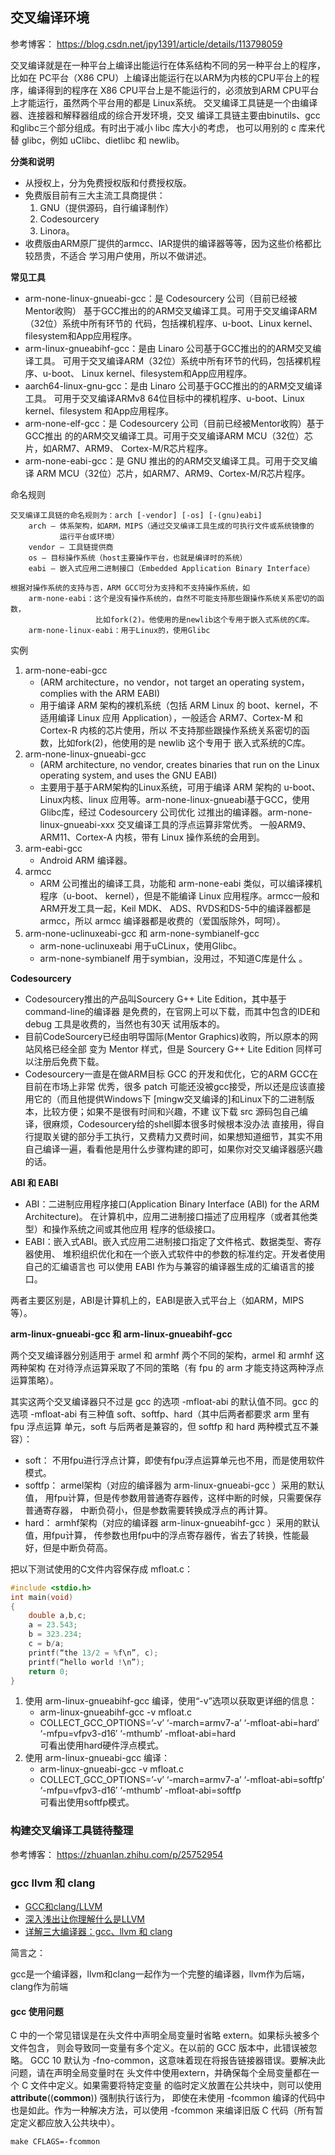 ## 交叉编译环境

参考博客： https://blog.csdn.net/jpy1391/article/details/113798059

交叉编译就是在一种平台上编译出能运行在体系结构不同的另一种平台上的程序，比如在
PC平台（X86 CPU）上编译出能运行在以ARM为内核的CPU平台上的程序，编译得到的程序在
X86 CPU平台上是不能运行的，必须放到ARM CPU平台上才能运行，虽然两个平台用的都是
Linux系统。 交叉编译工具链是一个由编译器、连接器和解释器组成的综合开发环境，交叉
编译工具链主要由binutils、gcc和glibc三个部分组成。有时出于减小 libc 库大小的考虑，
也可以用别的 c 库来代替 glibc，例如 uClibc、dietlibc 和 newlib。

**分类和说明**
* 从授权上，分为免费授权版和付费授权版。
* 免费版目前有三大主流工具商提供：
    1. GNU（提供源码，自行编译制作）
    2. Codesourcery
    3. Linora。
* 收费版由ARM原厂提供的armcc、IAR提供的编译器等等，因为这些价格都比较昂贵，不适合
  学习用户使用，所以不做讲述。

**常见工具**
* arm-none-linux-gnueabi-gcc：是 Codesourcery 公司（目前已经被Mentor收购）
  基于GCC推出的的ARM交叉编译工具。可用于交叉编译ARM（32位）系统中所有环节的
  代码，包括裸机程序、u-boot、Linux kernel、filesystem和App应用程序。
* arm-linux-gnueabihf-gcc：是由 Linaro 公司基于GCC推出的的ARM交叉编译工具。
  可用于交叉编译ARM（32位）系统中所有环节的代码，包括裸机程序、u-boot、
  Linux kernel、filesystem和App应用程序。
* aarch64-linux-gnu-gcc：是由 Linaro 公司基于GCC推出的的ARM交叉编译工具。
  可用于交叉编译ARMv8 64位目标中的裸机程序、u-boot、Linux kernel、filesystem
  和App应用程序。
* arm-none-elf-gcc：是 Codesourcery 公司（目前已经被Mentor收购）基于GCC推出
  的的ARM交叉编译工具。可用于交叉编译ARM MCU（32位）芯片，如ARM7、ARM9、
  Cortex-M/R芯片程序。
* arm-none-eabi-gcc：是 GNU 推出的的ARM交叉编译工具。可用于交叉编译
  ARM MCU（32位）芯片，如ARM7、ARM9、Cortex-M/R芯片程序。


命名规则
```shell
交叉编译工具链的命名规则为：arch [-vendor] [-os] [-(gnu)eabi]
    arch – 体系架构，如ARM，MIPS（通过交叉编译工具生成的可执行文件或系统镜像的
           运行平台或环境）
    vendor – 工具链提供商
    os – 目标操作系统（host主要操作平台，也就是编译时的系统）
    eabi – 嵌入式应用二进制接口（Embedded Application Binary Interface）

根据对操作系统的支持与否，ARM GCC可分为支持和不支持操作系统，如
    arm-none-eabi：这个是没有操作系统的，自然不可能支持那些跟操作系统关系密切的函数，
                   比如fork(2)。他使用的是newlib这个专用于嵌入式系统的C库。
    arm-none-linux-eabi：用于Linux的，使用Glibc
```

实例
1. arm-none-eabi-gcc
    * (ARM architecture，no vendor，not target an operating system，complies with
      the ARM EABI)
    * 用于编译 ARM 架构的裸机系统（包括 ARM Linux 的 boot、kernel，不适用编译 Linux
      应用 Application），一般适合 ARM7、Cortex-M 和 Cortex-R 内核的芯片使用，所以
      不支持那些跟操作系统关系密切的函数，比如fork(2)，他使用的是 newlib 这个专用于
      嵌入式系统的C库。
2. arm-none-linux-gnueabi-gcc
    * (ARM architecture, no vendor, creates binaries that run on the Linux operating
      system, and uses the GNU EABI)
    * 主要用于基于ARM架构的Linux系统，可用于编译 ARM 架构的 u-boot、Linux内核、linux
      应用等。arm-none-linux-gnueabi基于GCC，使用Glibc库，经过 Codesourcery 公司优化
      过推出的编译器。arm-none-linux-gnueabi-xxx 交叉编译工具的浮点运算非常优秀。
      一般ARM9、ARM11、Cortex-A 内核，带有 Linux 操作系统的会用到。
3. arm-eabi-gcc
    * Android ARM 编译器。
4. armcc
    * ARM 公司推出的编译工具，功能和 arm-none-eabi 类似，可以编译裸机程序（u-boot、
      kernel），但是不能编译 Linux 应用程序。armcc一般和ARM开发工具一起，Keil MDK、
      ADS、RVDS和DS-5中的编译器都是armcc，所以 armcc 编译器都是收费的（爱国版除外，呵呵）。
5. arm-none-uclinuxeabi-gcc 和 arm-none-symbianelf-gcc
    * arm-none-uclinuxeabi 用于uCLinux，使用Glibc。
    * arm-none-symbianelf 用于symbian，没用过，不知道C库是什么 。

**Codesourcery**

* Codesourcery推出的产品叫Sourcery G++ Lite Edition，其中基于command-line的编译器
  是免费的，在官网上可以下载，而其中包含的IDE和debug 工具是收费的，当然也有30天
  试用版本的。
* 目前CodeSourcery已经由明导国际(Mentor Graphics)收购，所以原本的网站风格已经全部
  变为 Mentor 样式，但是 Sourcery G++ Lite Edition 同样可以注册后免费下载。
* Codesourcery一直是在做ARM目标 GCC 的开发和优化，它的ARM GCC在目前在市场上非常
  优秀，很多 patch 可能还没被gcc接受，所以还是应该直接用它的（而且他提供Windows下
  [mingw交叉编译的]和Linux下的二进制版本，比较方便；如果不是很有时间和兴趣，不建
  议下载 src 源码包自己编译，很麻烦，Codesourcery给的shell脚本很多时候根本没办法
  直接用，得自行提取关键的部分手工执行，又费精力又费时间，如果想知道细节，其实不用
  自己编译一遍，看看他是用什么步骤构建的即可，如果你对交叉编译器感兴趣的话。

**ABI 和 EABI**

* ABI：二进制应用程序接口(Application Binary Interface (ABI) for the ARM Architecture)。
  在计算机中，应用二进制接口描述了应用程序（或者其他类型）和操作系统之间或其他应用
  程序的低级接口。
* EABI：嵌入式ABI。嵌入式应用二进制接口指定了文件格式、数据类型、寄存器使用、
  堆积组织优化和在一个嵌入式软件中的参数的标准约定。开发者使用自己的汇编语言也
  可以使用 EABI 作为与兼容的编译器生成的汇编语言的接口。

两者主要区别是，ABI是计算机上的，EABI是嵌入式平台上（如ARM，MIPS等）。

**arm-linux-gnueabi-gcc 和 arm-linux-gnueabihf-gcc**

两个交叉编译器分别适用于 armel 和 armhf 两个不同的架构，armel 和 armhf 这两种架构
在对待浮点运算采取了不同的策略（有 fpu 的 arm 才能支持这两种浮点运算策略）。

其实这两个交叉编译器只不过是 gcc 的选项 -mfloat-abi 的默认值不同。gcc 的选项
-mfloat-abi 有三种值 soft、softfp、hard（其中后两者都要求 arm 里有 fpu 浮点运算
单元，soft 与后两者是兼容的，但 softfp 和 hard 两种模式互不兼容）：
* soft： 不用fpu进行浮点计算，即使有fpu浮点运算单元也不用，而是使用软件模式。
* softfp： armel架构（对应的编译器为 arm-linux-gnueabi-gcc ）采用的默认值，
  用fpu计算，但是传参数用普通寄存器传，这样中断的时候，只需要保存普通寄存器，
  中断负荷小，但是参数需要转换成浮点的再计算。
* hard： armhf架构（对应的编译器 arm-linux-gnueabihf-gcc ）采用的默认值，用fpu计算，
  传参数也用fpu中的浮点寄存器传，省去了转换，性能最好，但是中断负荷高。

把以下测试使用的C文件内容保存成 mfloat.c：
```c
#include <stdio.h>
int main(void)
{
    double a,b,c;
    a = 23.543;
    b = 323.234;
    c = b/a;
    printf(“the 13/2 = %f\n”, c);
    printf(“hello world !\n”);
    return 0;
}
```
1. 使用 arm-linux-gnueabihf-gcc 编译，使用“-v”选项以获取更详细的信息：
    * arm-linux-gnueabihf-gcc -v mfloat.c
    * COLLECT_GCC_OPTIONS=’-v’ ‘-march=armv7-a’ ‘-mfloat-abi=hard’ ‘-mfpu=vfpv3-d16′ ‘-mthumb’ -mfloat-abi=hard  
    可看出使用hard硬件浮点模式。
2. 使用 arm-linux-gnueabi-gcc 编译：
    * arm-linux-gnueabi-gcc -v mfloat.c
    * COLLECT_GCC_OPTIONS=’-v’ ‘-march=armv7-a’ ‘-mfloat-abi=softfp’ ‘-mfpu=vfpv3-d16′ ‘-mthumb’ -mfloat-abi=softfp  
    可看出使用softfp模式。

### 构建交叉编译工具链待整理

参考博客： https://zhuanlan.zhihu.com/p/25752954

### gcc llvm 和 clang

* [GCC和clang/LLVM](https://zhuanlan.zhihu.com/p/424081696)
* [深入浅出让你理解什么是LLVM](https://www.jianshu.com/p/1367dad95445)
* [详解三大编译器：gcc、llvm 和 clang](https://zhuanlan.zhihu.com/p/357803433)

简言之：

gcc是一个编译器，llvm和clang一起作为一个完整的编译器，llvm作为后端，clang作为前端

#### gcc 使用问题

C 中的一个常见错误是在头文件中声明全局变量时省略 extern。如果标头被多个文件包含，
则会导致同一变量有多个定义。在以前的 GCC 版本中，此错误被忽略。 GCC 10 默认为
-fno-common，这意味着现在将报告链接器错误。要解决此问题，请在声明全局变量时在
头文件中使用extern，并确保每个全局变量都在一个 C 文件中定义。如果需要将特定变量
的临时定义放置在公共块中，则可以使用 __attribute__((__common__)) 强制执行该行为，
即使在未使用 -fcommon 编译的代码中也是如此。作为一种解决方法，可以使用 -fcommon
来编译旧版 C 代码（所有暂定定义都应放入公共块中）。

```
make CFLAGS=-fcommon
```

